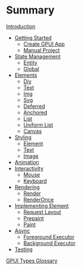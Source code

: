 # Summary

[Introduction](introduction.md)

- [Getting Started](getting-started/index.md)
  - [Create GPUI App](getting-started/create-gpui-app.md)
  - [Manual Project](getting-started/manual-project.md)
- [State Management](state-management/index.md)
  - [Entity](state-management/entity.md)
  - [Global](state-management/global.md)
- [Elements](elements/index.md)
  - [Div](elements/div.md)
  - [Text](elements/text.md)
  - [Img](elements/img.md)
  - [Svg]()
  - [Deferred](elements/deferred.md)
  - [Anchored]()
  - [List]()
  - [Uniform List]()
  - [Canvas]()
- [Styling](styling/index.md)
  - [Element](styling/element.md)
  - [Text](styling/text.md)
  - [Image](styling/image.md)
- [Animation](animation/index.md)
- [Interactivity](interactivity/index.md)
  - [Mouse]()
  - [Keyboard]()
- [Rendering](rendering/index.md)
  - [Render](rendering/render.md)
  - [RenderOnce](rendering/render-once.md)
- [Implementing Element](implementing-element/index.md)
  - [Request Layout]()
  - [Prepaint]()
  - [Paint]()
- [Async](async/index.md)
  - [Foreground Executor]()
  - [Background Executor]()
- [Testing](testing/index.md)

[GPUI Types Glossary](gpui-types-glossary.md)
